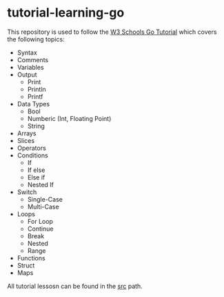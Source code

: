 # tutorial-learning-go

This repository is used to follow the [W3 Schools Go Tutorial](https://www.w3schools.com/go/index.php) 
which covers the following topics:
- Syntax
- Comments
- Variables
- Output
    - Print
    - Println
    - Printf
- Data Types
    - Bool
    - Numberic (Int, Floating Point)
    - String
- Arrays
- Slices
- Operators
- Conditions
    - If
    - If else
    - Else if
    - Nested If
- Switch
    - Single-Case
    - Multi-Case
- Loops
    - For Loop
    - Continue
    - Break
    - Nested
    - Range
- Functions
- Struct
- Maps

All tutorial lessosn can be found in the [src](./src/) path.

